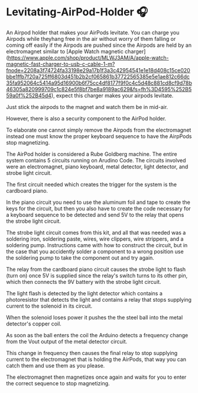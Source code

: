 # Levitating-AirPod-Holder 🎧
An Airpod holder that makes your AirPods levitate. You can charge you Airpods while theyhang free in the air without worry of them falling or coming off easily if the Airpods are pushed since the Airpods are held by an electromagnet similar to [Apple Watch magnetic charger] (https://www.apple.com/shop/product/MLWJ3AM/A/apple-watch-magnetic-fast-charger-to-usb-c-cable-1-m?fnode=2208a3f74724fa33198e29a17b1f3a3c42954541e1e18d408c15ce020bbe1ffb7f20a725ff6803d451b2b2cf065861b37722565385e5e1ae812c66dc35fa952064c5414a95d16900b6f75cc4df8177f9f0c4c5d48c881cd8cf9d78b46305a820999709c1c824e5f8bf7be8a9189ac629&fs=fh%3D4595%252B559a0f%252B45d4), expect this charger makes your airpods levitate.

Just stick the airpods to the magnet and watch them be in mid-air. 

However, there is also a security component to the AirPod holder. 

To elaborate one cannot simply remove the Airpods from the electromagnet instead one must know the proper keyboard sequence to have the AirpPods stop magnetizing. 

The AirPod holder is considered a Rube Goldberg machine. The entire system contains 5 circuits running on Arudino Code. The circuits involved were an electromagnet, piano keyboard, metal detector, light detector, and strobe light circuit.

The first circuit needed which creates the trigger for the system is the cardboard piano. 

In the piano circuit you need to use the aluminum foil and tape to create the keys for the circuit, but then you also have to create the code necessary for a keyboard sequence to be detected and send 5V to the relay that opens the strobe light circuit. 

The strobe light circuit comes from this kit, and all that was needed was a soldering iron, soldering paste, wires, wire clippers, wire strippers, and a soldering pump. Instructions came with how to construct the circuit, but in the case that you accidently solder a component to a wrong position use the soldering pump to take the component out and try again. 

The relay from the cardboard piano circuit causes the strobe light to flash (turn on) once 5V is supplied since the relay's switch turns to its other pin, which then connects the 9V battery with the strobe light circuit.

The light flash is detected by the light detector which contains a photoresistor that detects the light and contains a relay that stops supplying current to the solenoid in its circuit.

When the solenoid loses power it pushes the the steel ball into the metal detector's copper coil.

As soon as the ball enters the coil the Arduino detects a frequency change from the Vout output of the metal detector circuit. 

This change in frequency then causes the final relay to stop supplying current to the electromagnet that is holding the AirPods, that way you can catch them and use them as you please. 

The electromagnet then magnetizes once again and waits for you to enter the correct sequence to stop magnetizing. 
